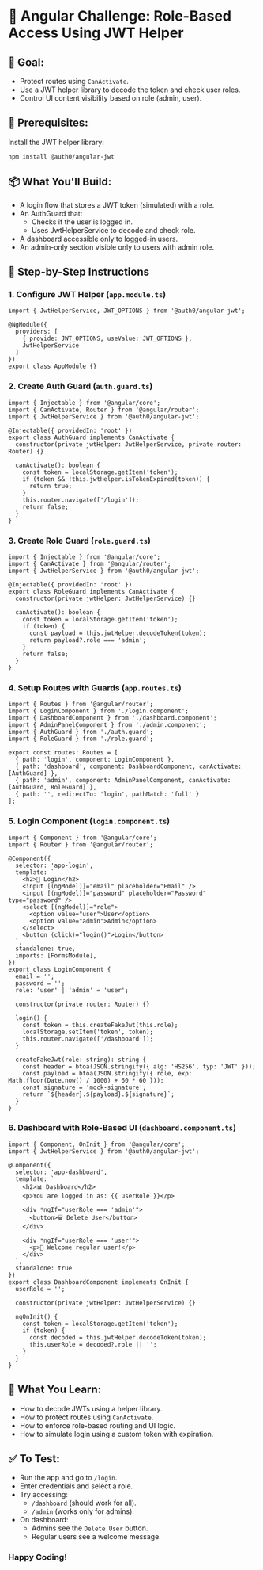 🔐 Angular Challenge: Role-Based Access Using JWT Helper
============================================================================================

🎯 Goal:
--------

*   Protect routes using `CanActivate`.
*   Use a JWT helper library to decode the token and check user roles.
*   Control UI content visibility based on role (admin, user).

🔧 Prerequisites:
-----------------

Install the JWT helper library:

    npm install @auth0/angular-jwt

📦 What You'll Build:
---------------------

*   A login flow that stores a JWT token (simulated) with a role.
*   An AuthGuard that:
    *   Checks if the user is logged in.
    *   Uses JwtHelperService to decode and check role.
*   A dashboard accessible only to logged-in users.
*   An admin-only section visible only to users with admin role.

🧭 Step-by-Step Instructions
----------------------------

### 1\. Configure JWT Helper (`app.module.ts`)

    import { JwtHelperService, JWT_OPTIONS } from '@auth0/angular-jwt';
    
    @NgModule({
      providers: [
        { provide: JWT_OPTIONS, useValue: JWT_OPTIONS },
        JwtHelperService
      ]
    })
    export class AppModule {}

### 2\. Create Auth Guard (`auth.guard.ts`)

    import { Injectable } from '@angular/core';
    import { CanActivate, Router } from '@angular/router';
    import { JwtHelperService } from '@auth0/angular-jwt';
    
    @Injectable({ providedIn: 'root' })
    export class AuthGuard implements CanActivate {
      constructor(private jwtHelper: JwtHelperService, private router: Router) {}
    
      canActivate(): boolean {
        const token = localStorage.getItem('token');
        if (token && !this.jwtHelper.isTokenExpired(token)) {
          return true;
        }
        this.router.navigate(['/login']);
        return false;
      }
    }

### 3\. Create Role Guard (`role.guard.ts`)

    import { Injectable } from '@angular/core';
    import { CanActivate } from '@angular/router';
    import { JwtHelperService } from '@auth0/angular-jwt';
    
    @Injectable({ providedIn: 'root' })
    export class RoleGuard implements CanActivate {
      constructor(private jwtHelper: JwtHelperService) {}
    
      canActivate(): boolean {
        const token = localStorage.getItem('token');
        if (token) {
          const payload = this.jwtHelper.decodeToken(token);
          return payload?.role === 'admin';
        }
        return false;
      }
    }

### 4\. Setup Routes with Guards (`app.routes.ts`)

    import { Routes } from '@angular/router';
    import { LoginComponent } from './login.component';
    import { DashboardComponent } from './dashboard.component';
    import { AdminPanelComponent } from './admin.component';
    import { AuthGuard } from './auth.guard';
    import { RoleGuard } from './role.guard';
    
    export const routes: Routes = [
      { path: 'login', component: LoginComponent },
      { path: 'dashboard', component: DashboardComponent, canActivate: [AuthGuard] },
      { path: 'admin', component: AdminPanelComponent, canActivate: [AuthGuard, RoleGuard] },
      { path: '', redirectTo: 'login', pathMatch: 'full' }
    ];

### 5\. Login Component (`login.component.ts`)

    import { Component } from '@angular/core';
    import { Router } from '@angular/router';
    
    @Component({
      selector: 'app-login',
      template: `
        <h2>🔐 Login</h2>
        <input [(ngModel)]="email" placeholder="Email" />
        <input [(ngModel)]="password" placeholder="Password" type="password" />
        <select [(ngModel)]="role">
          <option value="user">User</option>
          <option value="admin">Admin</option>
        </select>
        <button (click)="login()">Login</button>
      `,
      standalone: true,
      imports: [FormsModule],
    })
    export class LoginComponent {
      email = '';
      password = '';
      role: 'user' | 'admin' = 'user';
    
      constructor(private router: Router) {}
    
      login() {
        const token = this.createFakeJwt(this.role);
        localStorage.setItem('token', token);
        this.router.navigate(['/dashboard']);
      }
    
      createFakeJwt(role: string): string {
        const header = btoa(JSON.stringify({ alg: 'HS256', typ: 'JWT' }));
        const payload = btoa(JSON.stringify({ role, exp: Math.floor(Date.now() / 1000) + 60 * 60 }));
        const signature = 'mock-signature';
        return `${header}.${payload}.${signature}`;
      }
    }

### 6\. Dashboard with Role-Based UI (`dashboard.component.ts`)

    import { Component, OnInit } from '@angular/core';
    import { JwtHelperService } from '@auth0/angular-jwt';
    
    @Component({
      selector: 'app-dashboard',
      template: `
        <h2>📊 Dashboard</h2>
        <p>You are logged in as: {{ userRole }}</p>
    
        <div *ngIf="userRole === 'admin'">
          <button>🗑️ Delete User</button>
        </div>
    
        <div *ngIf="userRole === 'user'">
          <p>👤 Welcome regular user!</p>
        </div>
      `,
      standalone: true
    })
    export class DashboardComponent implements OnInit {
      userRole = '';
    
      constructor(private jwtHelper: JwtHelperService) {}
    
      ngOnInit() {
        const token = localStorage.getItem('token');
        if (token) {
          const decoded = this.jwtHelper.decodeToken(token);
          this.userRole = decoded?.role || '';
        }
      }
    }

🧠 What You Learn:
------------------

*   How to decode JWTs using a helper library.
*   How to protect routes using `CanActivate`.
*   How to enforce role-based routing and UI logic.
*   How to simulate login using a custom token with expiration.

✅ To Test:
----------

*   Run the app and go to `/login`.
*   Enter credentials and select a role.
*   Try accessing:
    *   `/dashboard` (should work for all).
    *   `/admin` (works only for admins).
*   On dashboard:
    *   Admins see the `Delete User` button.
    *   Regular users see a welcome message.

### Happy Coding!